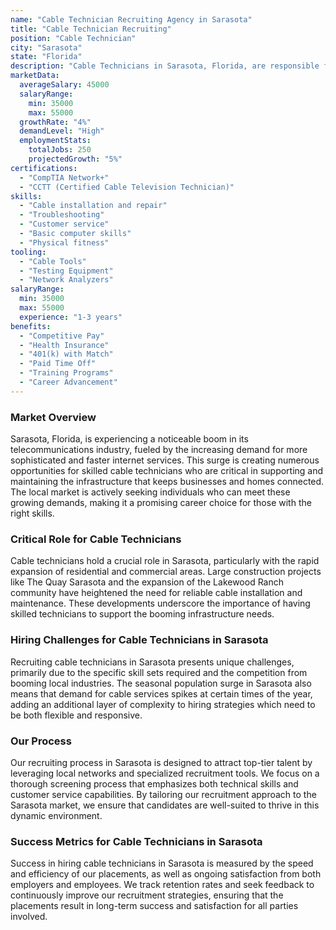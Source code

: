 ```yaml
---
name: "Cable Technician Recruiting Agency in Sarasota"
title: "Cable Technician Recruiting"
position: "Cable Technician"
city: "Sarasota"
state: "Florida"
description: "Cable Technicians in Sarasota, Florida, are responsible for installing, maintaining, and repairing cable systems for both residences and businesses."
marketData:
  averageSalary: 45000
  salaryRange:
    min: 35000
    max: 55000
  growthRate: "4%"
  demandLevel: "High"
  employmentStats:
    totalJobs: 250
    projectedGrowth: "5%"
certifications:
  - "CompTIA Network+"
  - "CCTT (Certified Cable Television Technician)"
skills:
  - "Cable installation and repair"
  - "Troubleshooting"
  - "Customer service"
  - "Basic computer skills"
  - "Physical fitness"
tooling:
  - "Cable Tools"
  - "Testing Equipment"
  - "Network Analyzers"
salaryRange:
  min: 35000
  max: 55000
  experience: "1-3 years"
benefits:
  - "Competitive Pay"
  - "Health Insurance"
  - "401(k) with Match"
  - "Paid Time Off"
  - "Training Programs"
  - "Career Advancement"
---
```


### Market Overview
Sarasota, Florida, is experiencing a noticeable boom in its telecommunications industry, fueled by the increasing demand for more sophisticated and faster internet services. This surge is creating numerous opportunities for skilled cable technicians who are critical in supporting and maintaining the infrastructure that keeps businesses and homes connected. The local market is actively seeking individuals who can meet these growing demands, making it a promising career choice for those with the right skills.

### Critical Role for Cable Technicians
Cable technicians hold a crucial role in Sarasota, particularly with the rapid expansion of residential and commercial areas. Large construction projects like The Quay Sarasota and the expansion of the Lakewood Ranch community have heightened the need for reliable cable installation and maintenance. These developments underscore the importance of having skilled technicians to support the booming infrastructure needs.

### Hiring Challenges for Cable Technicians in Sarasota
Recruiting cable technicians in Sarasota presents unique challenges, primarily due to the specific skill sets required and the competition from booming local industries. The seasonal population surge in Sarasota also means that demand for cable services spikes at certain times of the year, adding an additional layer of complexity to hiring strategies which need to be both flexible and responsive.

### Our Process
Our recruiting process in Sarasota is designed to attract top-tier talent by leveraging local networks and specialized recruitment tools. We focus on a thorough screening process that emphasizes both technical skills and customer service capabilities. By tailoring our recruitment approach to the Sarasota market, we ensure that candidates are well-suited to thrive in this dynamic environment.

### Success Metrics for Cable Technicians in Sarasota
Success in hiring cable technicians in Sarasota is measured by the speed and efficiency of our placements, as well as ongoing satisfaction from both employers and employees. We track retention rates and seek feedback to continuously improve our recruitment strategies, ensuring that the placements result in long-term success and satisfaction for all parties involved.